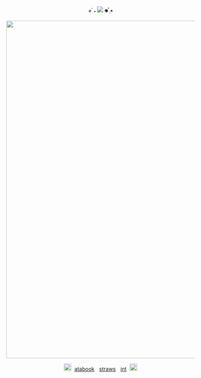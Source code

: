 <p align="center">
<h4 align="center"
 
⊹ ࣪ ˖  ![](https://komarev.com/ghpvc/?username=thedesires&label=𐙚+faggots++&color=5379b5)  𖦹 ๋࣭ ⭑ 

 </h4>
<p align="center">
 <img width="900" src="https://files.catbox.moe/b15guh.jpg"
 </p>


<p align="center">
 <img width="20" src="https://i.imgur.com/urzELT7.gif"
  </p>
 ‎ 
<a href="https://thedesires.atabook.org/">atabook</a>
<img width="5" src="https://64.media.tumblr.com/41c09ec0e28ede808a0b1351a6ff7957/5683035dc8647820-55/s250x400/04623cde3e2d0f27e0cf703a18cb52e6d0aebf43.pnj"
  </p>
<a href="https://bundlrs.cc/makotoyuki">straws</a> 
 <img width="5" src="https://64.media.tumblr.com/41c09ec0e28ede808a0b1351a6ff7957/5683035dc8647820-55/s250x400/04623cde3e2d0f27e0cf703a18cb52e6d0aebf43.pnj"
  </p>
 <a href="https://listography.com/raidante">int</a> 
 ‎ 
<img width="20" src="https://i.imgur.com/NYuEkC7.gif"
  </p>
